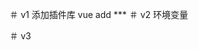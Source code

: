 ＃ v1 添加插件库 vue add ***
＃ v2 环境变量
<!-- <p>dev.api.com</p> 
->  
项目名/.env  
项目名/.env.development -> run serve  
项目名/.env.production -> run build 
VUE_APP_URL=dev.api.com // VUE_APP_这个前缀必须这样 
<p>{{ url }}</p>
<script>
export default{
    data() {
        return {
            url: process.env.VUE_APP_URL
        };
    }
}
</script> -->
＃ v3 
